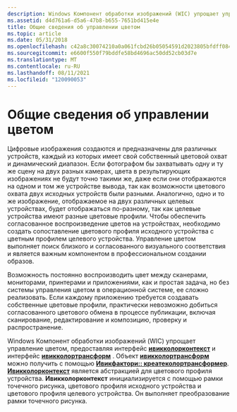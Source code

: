 ```yaml
---
description: Windows Компонент обработки изображений (WIC) упрощает управление цветом, предоставляя интерфейс Ивикколорконтекст и интерфейс Ивикколортрансформ.
ms.assetid: d4d761a6-d5a6-47b8-b655-7651bd415e4e
title: Общие сведения об управлении цветом
ms.topic: article
ms.date: 05/31/2018
ms.openlocfilehash: c42a8c30074210a0a061fcbd26b05054591d2023805bfdff0848f0d7054dfe07
ms.sourcegitcommit: e6600f550f79bddfe58bd4696ac50dd52cb03d7e
ms.translationtype: MT
ms.contentlocale: ru-RU
ms.lasthandoff: 08/11/2021
ms.locfileid: "120090053"
---
```

# <a name="color-management-overview"></a>Общие сведения об управлении цветом

Цифровые изображения создаются и предназначены для различных устройств, каждый из которых имеет свой собственный цветовой охват и динамический диапазон. Если фотографом бы захватывать одну и ту же сцену на двух разных камерах, цвета в результирующих изображениях не будут точно такими же, даже если они отображаются на одном и том же устройстве вывода, так как возможности цветового охвата двух исходных устройств были разными. Аналогично, одно и то же изображение, отображаемое на двух различных целевых устройствах, будет отображаться по-разному, так как целевые устройства имеют разные цветовые профили. Чтобы обеспечить согласованное воспроизведение цветов на устройствах, необходимо создать сопоставление цветового профиля исходного устройства с цветным профилем целевого устройства. Управление цветом выполняет поиск близкого и согласованного визуального соответствия и является важным компонентом в профессиональном создании образов.

Возможность постоянно воспроизводить цвет между сканерами, мониторами, принтерами и приложениями, как и простая задача, но без системы управления цветом в операционной системе, ее сложно реализовать. Если каждому приложению требуется создавать собственные цветовые профили, практически невозможно добиться согласованного цветового обмена в процессе публикации, включая сканирование, редактирование и композицию, проверку и распространение.

Windows Компонент обработки изображений (WIC) упрощает управление цветом, предоставляя интерфейс [**ивикколорконтекст**](/windows/desktop/api/Wincodec/nn-wincodec-iwiccolorcontext) и интерфейс [**ивикколортрансформ**](/windows/desktop/api/Wincodec/nn-wincodec-iwiccolortransform) . Объект [**ивикколортрансформ**](/windows/desktop/api/Wincodec/nn-wincodec-iwiccolortransform) можно получить с помощью [**Ивикфактори:: креатеколортрансформер**](/windows/desktop/api/Wincodec/nf-wincodec-iwicimagingfactory-createcolortransformer). [**Ивикколорконтекст**](/windows/desktop/api/Wincodec/nn-wincodec-iwiccolorcontext) является абстракцией для цветового профиля устройства. **Ивикколорконтекст** инициализируется с помощью рамки точечного рисунка, цветового профиля исходного устройства и цветового профиля целевого устройства. Он выполняет преобразование рамки точечного рисунка.

 

 



